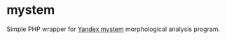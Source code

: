 mystem
======

Simple PHP wrapper for [Yandex mystem](http://company.yandex.ru/technologies/mystem/) morphological analysis program.
